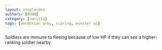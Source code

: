 ```yaml
---
layout: singleidea
authors: [RGRN]
category: [vanilla]
tags: [yendorian army, scaring, monster ai]
---
```

Soldiers are immune to fleeing because of low HP if they can see a higher-ranking soldier nearby.
